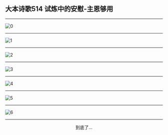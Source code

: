 
## 大本诗歌514 试炼中的安慰-主恩够用
        
<div id="aplayer0"></div>

---

<img alt="0" data-original="/data/d0514/0.png">

---

<img alt="1" data-original="/data/d0514/1.png">

---

<img alt="2" data-original="/data/d0514/2.png">

---

<img alt="3" data-original="/data/d0514/3.png">

---

<img alt="4" data-original="/data/d0514/4.png">

---

<img alt="5" data-original="/data/d0514/5.png">

---

<img alt="6" data-original="/data/d0514/6.png">

---

<p style="text-align: center">到底了...</p>

<script src="/js/dist-view.js"></script>

<script>
MAIN.id = 'd0514';
        
const ap0 = new APlayer({
    container: document.getElementById('aplayer0'),
    volume: 1,
    loop: 'none',
    preload: 'none',
    audio: [{
        name: '大本诗歌514.mp3',
        artist: '大本诗歌',
        url: 'https://res.wx.qq.com/voice/getvoice?mediaid=MzI0NTk3MDM5M18yMjQ3NDkzOTI5',
        cover: '/favicon'
    }]
});
</script>
